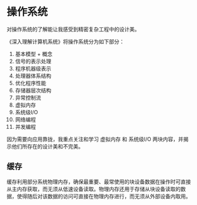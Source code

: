 # 操作系统

对操作系统的了解能让我感受到精密复杂工程中的设计美。

《深入理解计算机系统》将操作系统分为如下部分：

1. 基本模型 + 概念
2. 信号的表示处理
3. 程序机器级表示
4. 处理器体系结构
5. 优化程序性能
6. 存储器层次结构
7. 异常控制流
8. 虚拟内存
9. 系统级I/O
10. 网络编程
11. 并发编程

因为需要向应用靠拢，我重点关注和学习 虚拟内存 和 系统级I/O 两块内容，并揭示他们所存在的设计美和不完美。

## 缓存

缓存利用部分系统物理内存，确保最重要、最常使用的块设备数据在操作时可直接从主内存获取，而无须从低速设备读取。物理内存还用于存储从块设备读取的数据，使得随后对该数据的访问可直接在物理内存进行，而无须从外部设备内取用。